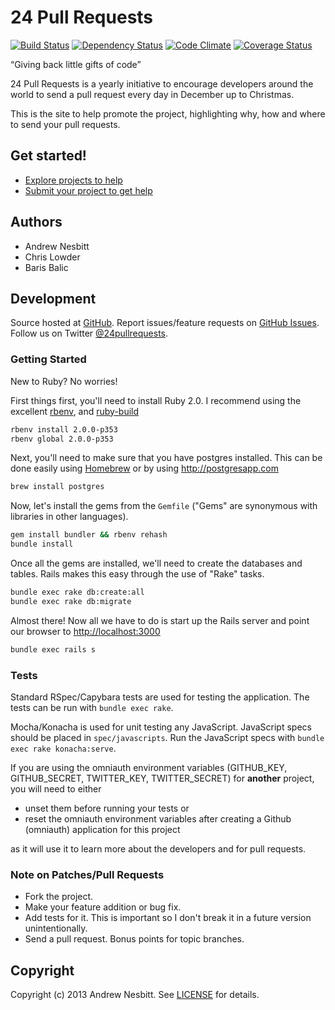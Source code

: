 # 24 Pull Requests

[![Build Status](https://secure.travis-ci.org/andrew/24pullrequests.png?branch=master)](https://travis-ci.org/andrew/24pullrequests) [![Dependency Status](https://gemnasium.com/andrew/24pullrequests.png)](https://gemnasium.com/andrew/24pullrequests) [![Code Climate](https://codeclimate.com/github/andrew/24pullrequests.png)](https://codeclimate.com/github/andrew/24pullrequests) [![Coverage Status](https://coveralls.io/repos/andrew/24pullrequests/badge.png)](https://coveralls.io/r/andrew/24pullrequests)

“Giving back little gifts of code”

24 Pull Requests is a yearly initiative to encourage developers around the world to send a pull request every day in December up to Christmas.

This is the site to help promote the project, highlighting why, how and where to send your pull requests.

## Get started!

* [Explore projects to help](http://24pullrequests.com/projects)
* [Submit your project to get help](http://24pullrequests.com/projects/new)

## Authors

* Andrew Nesbitt
* Chris Lowder
* Baris Balic

## Development

Source hosted at [GitHub](http://github.com/andrew/24pullrequests).
Report issues/feature requests on [GitHub Issues](http://github.com/andrew/24pullrequests/issues). Follow us on Twitter [@24pullrequests](https://twitter.com/24pullrequests).

### Getting Started

New to Ruby? No worries!

First things first, you'll need to install Ruby 2.0. I recommend using the excellent [rbenv](https://github.com/sstephenson/rbenv),
and [ruby-build](https://github.com/sstephenson/ruby-build)

```bash
rbenv install 2.0.0-p353
rbenv global 2.0.0-p353
```

Next, you'll need to make sure that you have postgres installed. This can be
done easily using [Homebrew](http://mxcl.github.com/homebrew/) or by using http://postgresapp.com

```bash
brew install postgres
```

Now, let's install the gems from the `Gemfile` ("Gems" are synonymous with libraries in other
languages).

```bash
gem install bundler && rbenv rehash
bundle install
```

Once all the gems are installed, we'll need to create the databases and
tables. Rails makes this easy through the use of "Rake" tasks.

```bash
bundle exec rake db:create:all
bundle exec rake db:migrate
```

Almost there! Now all we have to do is start up the Rails server and point
our browser to <http://localhost:3000>

```bash
bundle exec rails s
```

### Tests

Standard RSpec/Capybara tests are used for testing the application. The
tests can be run with `bundle exec rake`.

Mocha/Konacha is used for unit testing any JavaScript. JavaScript specs
should be placed in `spec/javascripts`. Run the JavaScript specs with
`bundle exec rake konacha:serve`.

If you are using the omniauth environment variables 
(GITHUB_KEY, GITHUB_SECRET, TWITTER_KEY, TWITTER_SECRET)
for **another** project, you will need to either
 * unset them before running your tests or
 * reset the omniauth environment variables after creating a Github (omniauth) application for this project

as it will use it to learn more about the developers and for pull requests.

### Note on Patches/Pull Requests

 * Fork the project.
 * Make your feature addition or bug fix.
 * Add tests for it. This is important so I don't break it in a future version unintentionally.
 * Send a pull request. Bonus points for topic branches.

## Copyright

Copyright (c) 2013 Andrew Nesbitt. See [LICENSE](https://github.com/andrew/24pullrequests/blob/master/LICENSE) for details.

